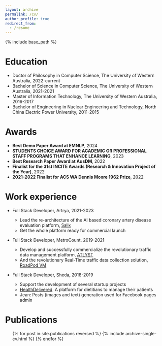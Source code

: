 ```yaml
---
layout: archive
permalink: /cv/
author_profile: true
redirect_from:
  - /resume
---
```


{% include base_path %}

Education
======

* Doctor of Philosophy in Computer Science, The University of Western Australia, 2022-current
* Bachelor of Science in Computer Science, The University of Western Australia, 2021-2021
* Master of Information Technology, The University of Western Australia, 2016-2017
* Bachelor of Engineering in Nuclear Engineering and Technology, North China Electric Power University, 2011-2015

Awards
======

* **Best Demo Paper Award at EMNLP**, 2024
* **STUDENTS CHOICE AWARD FOR ACADEMIC OR PROFESSIONAL STAFF PROGRAMS THAT ENHANCE LEARNING**, 2023
* **Best Research Paper Award at AusDM**, 2022
* **Finalist for the 31st INCITE Awards (Research & Innovation Project of the Year)**, 2022
* **2021-2022 Finalist for ACS WA Dennis Moore 1962 Prize**, 2022

Work experience
======

* Full Stack Developer, Artrya, 2021-2023
    * Lead the re-architecture of the AI based coronary artery disease evaluation
      platform, [Salix](https://www.artrya.com/physicians/)
    * Get the whole platform ready for commercial launch

* Full Stack Developer, MetroCount, 2019-2021
    * Develop and successfully commercialize the revolutionary traffic data management
      platform, [ATLYST](https://www.metrocount.com/atlyst)
    * And the revolutionary Real-Time traffic data collection
      solution, [RoadPod VM](https://www.metrocount.com/traffic-counters-classifiers/roadpod-vm)

* Full Stack Developer, Sheda, 2018-2019
    * Support the development of several startup projects
    * [HealthDelivered](https://www.healthdelivered.com.au/): A platform for dietitians to manage their patients
    * Jean: Posts (images and text) generation used for Facebook pages admin

Publications
======
  <ul>{% for post in site.publications reversed %}
    {% include archive-single-cv.html %}
  {% endfor %}</ul>
